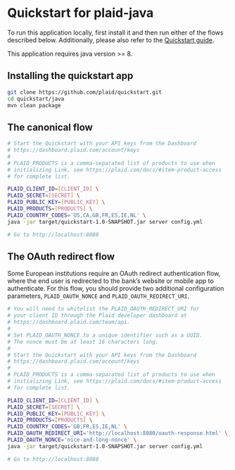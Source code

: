 # Quickstart for plaid-java

To run this application locally, first install it and then run either of the flows described below. Additionally, please also refer to the [Quickstart guide](https://plaid.com/docs/quickstart).

This application requires java version >= 8.

## Installing the quickstart app
``` bash
git clone https://github.com/plaid/quickstart.git
cd quickstart/java
mvn clean package
```

## The canonical flow
``` bash
# Start the Quickstart with your API keys from the Dashboard
# https://dashboard.plaid.com/account/keys
#
# PLAID_PRODUCTS is a comma-separated list of products to use when
# initializing Link, see https://plaid.com/docs/#item-product-access
# for complete list.

PLAID_CLIENT_ID=[CLIENT_ID] \
PLAID_SECRET=[SECRET] \
PLAID_PUBLIC_KEY=[PUBLIC_KEY] \
PLAID_PRODUCTS=[PRODUCTS] \
PLAID_COUNTRY_CODES='US,CA,GB,FR,ES,IE,NL' \
java -jar target/quickstart-1.0-SNAPSHOT.jar server config.yml

# Go to http://localhost:8080
```

## The OAuth redirect flow
Some European institutions require an OAuth redirect authentication flow, where the end user is redirected to the bank’s website or mobile app to authenticate. For this flow, you should provide two additional configuration parameters, `PLAID_OAUTH_NONCE` and `PLAID_OAUTH_REDIRECT_URI`.

``` bash
# You will need to whitelist the PLAID_OAUTH_REDIRECT_URI for
# your client ID through the Plaid developer dashboard at
# https://dashboard.plaid.com/team/api.
#
# Set PLAID_OAUTH_NONCE to a unique identifier such as a UUID.
# The nonce must be at least 16 characters long.
#
# Start the Quickstart with your API keys from the Dashboard
# https://dashboard.plaid.com/account/keys
#
# PLAID_PRODUCTS is a comma-separated list of products to use when
# initializing Link, see https://plaid.com/docs/#item-product-access
# for complete list.

PLAID_CLIENT_ID=[CLIENT_ID] \
PLAID_SECRET=[SECRET] \
PLAID_PUBLIC_KEY=[PUBLIC_KEY] \
PLAID_PRODUCTS=[PRODUCTS] \
PLAID_COUNTRY_CODES='GB,FR,ES,IE,NL' \
PLAID_OAUTH_REDIRECT_URI='http://localhost:8080/oauth-response.html' \
PLAID_OAUTH_NONCE='nice-and-long-nonce' \
java -jar target/quickstart-1.0-SNAPSHOT.jar server config.yml

# Go to http://localhost:8080
```
